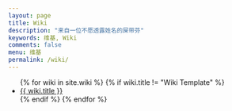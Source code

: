 ```yaml
---
layout: page
title: Wiki
description: "来自一位不愿透露姓名的屎带芬"
keywords: 维基, Wiki
comments: false
menu: 维基
permalink: /wiki/
---
```



<ul class="listing">
{% for wiki in site.wiki %}
{% if wiki.title != "Wiki Template" %}
<li class="listing-item"><a href="{{ wiki.url }}">{{ wiki.title }}</a></li>
{% endif %}
{% endfor %}
</ul>
